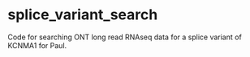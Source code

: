 # splice_variant_search
Code for searching ONT long read RNAseq data for a splice variant of KCNMA1 for Paul.
